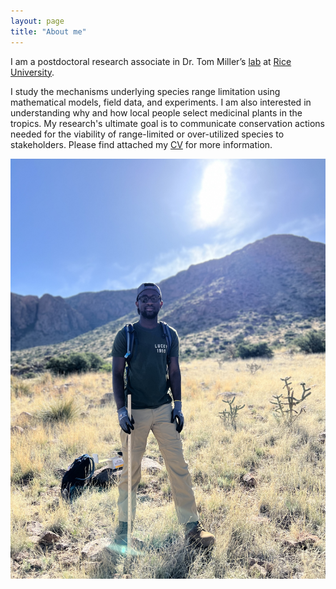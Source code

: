 ```yaml
---
layout: page
title: "About me"
---
```

I am a postdoctoral research associate in Dr. Tom Miller’s <a href="https://miller-lab-ecology.weebly.com" target="_blank">lab</a> at <a href="https://www.rice.edu" target="_blank">Rice University</a>.

I study the mechanisms underlying species range limitation using mathematical models, field data, and experiments. I am also interested in understanding why and how local people select medicinal plants in the tropics. My research's ultimate goal is to communicate conservation actions needed for the viability of range-limited or over-utilized species to stakeholders. Please find attached my <a href="https://drive.google.com/file/d/1xC7VXjYPGk5KWigiZlI-MdbdGpp7PK_V/view?usp=share_link" target="_blank">CV</a> for more information. 

![Forest](/assets/JM.jpg)
